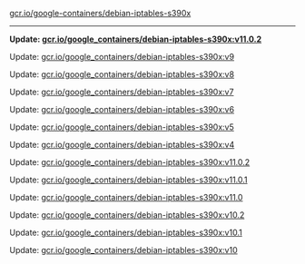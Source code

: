[gcr.io/google-containers/debian-iptables-s390x](https://hub.docker.com/r/cruse/debian-iptables-s390x/tags/) 

----
**Update: [gcr.io/google_containers/debian-iptables-s390x:v11.0.2](https://hub.docker.com/r/cruse/debian-iptables-s390x/tags/)**

Update: [gcr.io/google_containers/debian-iptables-s390x:v9](https://hub.docker.com/r/cruse/debian-iptables-s390x/tags/)

Update: [gcr.io/google_containers/debian-iptables-s390x:v8](https://hub.docker.com/r/cruse/debian-iptables-s390x/tags/)

Update: [gcr.io/google_containers/debian-iptables-s390x:v7](https://hub.docker.com/r/cruse/debian-iptables-s390x/tags/)

Update: [gcr.io/google_containers/debian-iptables-s390x:v6](https://hub.docker.com/r/cruse/debian-iptables-s390x/tags/)

Update: [gcr.io/google_containers/debian-iptables-s390x:v5](https://hub.docker.com/r/cruse/debian-iptables-s390x/tags/)

Update: [gcr.io/google_containers/debian-iptables-s390x:v4](https://hub.docker.com/r/cruse/debian-iptables-s390x/tags/)

Update: [gcr.io/google_containers/debian-iptables-s390x:v11.0.2](https://hub.docker.com/r/cruse/debian-iptables-s390x/tags/)

Update: [gcr.io/google_containers/debian-iptables-s390x:v11.0.1](https://hub.docker.com/r/cruse/debian-iptables-s390x/tags/)

Update: [gcr.io/google_containers/debian-iptables-s390x:v11.0](https://hub.docker.com/r/cruse/debian-iptables-s390x/tags/)

Update: [gcr.io/google_containers/debian-iptables-s390x:v10.2](https://hub.docker.com/r/cruse/debian-iptables-s390x/tags/)

Update: [gcr.io/google_containers/debian-iptables-s390x:v10.1](https://hub.docker.com/r/cruse/debian-iptables-s390x/tags/)

Update: [gcr.io/google_containers/debian-iptables-s390x:v10](https://hub.docker.com/r/cruse/debian-iptables-s390x/tags/)

